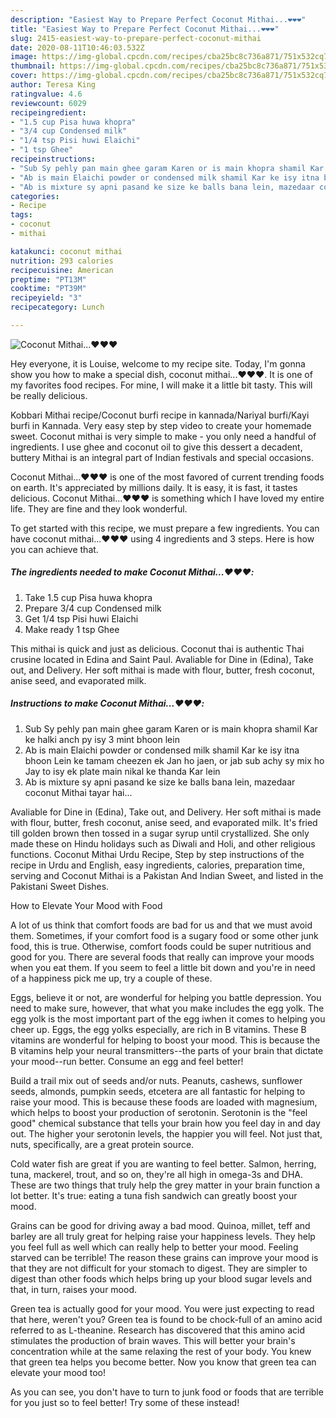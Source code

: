 ```yaml
---
description: "Easiest Way to Prepare Perfect Coconut Mithai...❤️❤️❤️"
title: "Easiest Way to Prepare Perfect Coconut Mithai...❤️❤️❤️"
slug: 2415-easiest-way-to-prepare-perfect-coconut-mithai
date: 2020-08-11T10:46:03.532Z
image: https://img-global.cpcdn.com/recipes/cba25bc8c736a871/751x532cq70/coconut-mithai❤️❤️❤️-recipe-main-photo.jpg
thumbnail: https://img-global.cpcdn.com/recipes/cba25bc8c736a871/751x532cq70/coconut-mithai❤️❤️❤️-recipe-main-photo.jpg
cover: https://img-global.cpcdn.com/recipes/cba25bc8c736a871/751x532cq70/coconut-mithai❤️❤️❤️-recipe-main-photo.jpg
author: Teresa King
ratingvalue: 4.6
reviewcount: 6029
recipeingredient:
- "1.5 cup Pisa huwa khopra"
- "3/4 cup Condensed milk"
- "1/4 tsp Pisi huwi Elaichi"
- "1 tsp Ghee"
recipeinstructions:
- "Sub Sy pehly pan main ghee garam Karen or is main khopra shamil Kar ke halki anch py isy 3 mint bhoon lein"
- "Ab is main Elaichi powder or condensed milk shamil Kar ke isy itna bhoon Lein ke tamam cheezen ek Jan ho jaen, or jab sub achy sy mix ho Jay to isy ek plate main nikal ke thanda Kar lein"
- "Ab is mixture sy apni pasand ke size ke balls bana lein, mazedaar coconut Mithai tayar hai..."
categories:
- Recipe
tags:
- coconut
- mithai

katakunci: coconut mithai 
nutrition: 293 calories
recipecuisine: American
preptime: "PT13M"
cooktime: "PT39M"
recipeyield: "3"
recipecategory: Lunch

---
```



![Coconut Mithai...❤️❤️❤️](https://img-global.cpcdn.com/recipes/cba25bc8c736a871/751x532cq70/coconut-mithai❤️❤️❤️-recipe-main-photo.jpg)

Hey everyone, it is Louise, welcome to my recipe site. Today, I'm gonna show you how to make a special dish, coconut mithai...❤️❤️❤️. It is one of my favorites food recipes. For mine, I will make it a little bit tasty. This will be really delicious.

Kobbari Mithai recipe/Coconut burfi recipe in kannada/Nariyal burfi/Kayi burfi in Kannada. Very easy step by step video to create your homemade sweet. Coconut mithai is very simple to make - you only need a handful of ingredients. I use ghee and coconut oil to give this dessert a decadent, buttery Mithai is an integral part of Indian festivals and special occasions.

Coconut Mithai...❤️❤️❤️ is one of the most favored of current trending foods on earth. It's appreciated by millions daily. It is easy, it is fast, it tastes delicious. Coconut Mithai...❤️❤️❤️ is something which I have loved my entire life. They are fine and they look wonderful.


To get started with this recipe, we must prepare a few ingredients. You can have coconut mithai...❤️❤️❤️ using 4 ingredients and 3 steps. Here is how you can achieve that.

<!--inarticleads1-->

##### The ingredients needed to make Coconut Mithai...❤️❤️❤️:

1. Take 1.5 cup Pisa huwa khopra
1. Prepare 3/4 cup Condensed milk
1. Get 1/4 tsp Pisi huwi Elaichi
1. Make ready 1 tsp Ghee


This mithai is quick and just as delicious. Coconut thai is authentic Thai crusine located in Edina and Saint Paul. Avaliable for Dine in (Edina), Take out, and Delivery. Her soft mithai is made with flour, butter, fresh coconut, anise seed, and evaporated milk. 

<!--inarticleads2-->

##### Instructions to make Coconut Mithai...❤️❤️❤️:

1. Sub Sy pehly pan main ghee garam Karen or is main khopra shamil Kar ke halki anch py isy 3 mint bhoon lein
1. Ab is main Elaichi powder or condensed milk shamil Kar ke isy itna bhoon Lein ke tamam cheezen ek Jan ho jaen, or jab sub achy sy mix ho Jay to isy ek plate main nikal ke thanda Kar lein
1. Ab is mixture sy apni pasand ke size ke balls bana lein, mazedaar coconut Mithai tayar hai...


Avaliable for Dine in (Edina), Take out, and Delivery. Her soft mithai is made with flour, butter, fresh coconut, anise seed, and evaporated milk. It&#39;s fried till golden brown then tossed in a sugar syrup until crystallized. She only made these on Hindu holidays such as Diwali and Holi, and other religious functions. Coconut Mithai Urdu Recipe, Step by step instructions of the recipe in Urdu and English, easy ingredients, calories, preparation time, serving and Coconut Mithai is a Pakistan And Indian Sweet, and listed in the Pakistani Sweet Dishes. 

How to Elevate Your Mood with Food


A lot of us think that comfort foods are bad for us and that we must avoid them. Sometimes, if your comfort food is a sugary food or some other junk food, this is true. Otherwise, comfort foods could be super nutritious and good for you. There are several foods that really can improve your moods when you eat them. If you seem to feel a little bit down and you're in need of a happiness pick me up, try a couple of these.

Eggs, believe it or not, are wonderful for helping you battle depression. You need to make sure, however, that what you make includes the egg yolk. The egg yolk is the most important part of the egg iwhen it comes to helping you cheer up. Eggs, the egg yolks especially, are rich in B vitamins. These B vitamins are wonderful for helping to boost your mood. This is because the B vitamins help your neural transmitters--the parts of your brain that dictate your mood--run better. Consume an egg and feel better!

Build a trail mix out of seeds and/or nuts. Peanuts, cashews, sunflower seeds, almonds, pumpkin seeds, etcetera are all fantastic for helping to raise your mood. This is because these foods are loaded with magnesium, which helps to boost your production of serotonin. Serotonin is the "feel good" chemical substance that tells your brain how you feel day in and day out. The higher your serotonin levels, the happier you will feel. Not just that, nuts, specifically, are a great protein source.

Cold water fish are great if you are wanting to feel better. Salmon, herring, tuna, mackerel, trout, and so on, they're all high in omega-3s and DHA. These are two things that truly help the grey matter in your brain function a lot better. It's true: eating a tuna fish sandwich can greatly boost your mood. 

Grains can be good for driving away a bad mood. Quinoa, millet, teff and barley are all truly great for helping raise your happiness levels. They help you feel full as well which can really help to better your mood. Feeling starved can be terrible! The reason these grains can improve your mood is that they are not difficult for your stomach to digest. They are simpler to digest than other foods which helps bring up your blood sugar levels and that, in turn, raises your mood.

Green tea is actually good for your mood. You were just expecting to read that here, weren't you? Green tea is found to be chock-full of an amino acid referred to as L-theanine. Research has discovered that this amino acid stimulates the production of brain waves. This will better your brain's concentration while at the same relaxing the rest of your body. You knew that green tea helps you become better. Now you know that green tea can elevate your mood too!

As you can see, you don't have to turn to junk food or foods that are terrible for you just so to feel better! Try some of these instead!

